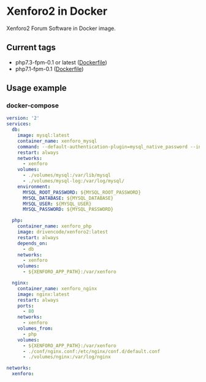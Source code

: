 # Xenforo2 in Docker

Xenforo2 Forum Software in Docker image.


## Current tags

* php7.3-fpm-0.1 or latest ([Dockerfile](https://github.com/drive-n-code/xenforo2-docker/blob/php7.3-fpm-0.1/Dockerfile))
* php7.1-fpm-0.1 ([Dockerfile](https://github.com/drive-n-code/xenforo2-docker/blob/php7.1-fpm-0.1/Dockerfile))


## Usage example

### docker-compose

```yaml
version: '2'
services:
  db:
    image: mysql:latest
    container_name: xenforo_mysql
    command: --default-authentication-plugin=mysql_native_password --innodb-use-native-aio=0
    restart: always
    networks:
      - xenforo
    volumes:
      - ./volumes/mysql:/var/lib/mysql
      - ./volumes/mysql-log:/var/log/mysql/
    environment:
      MYSQL_ROOT_PASSWORD: ${MYSQL_ROOT_PASSWORD}
      MYSQL_DATABASE: ${MYSQL_DATABASE}
      MYSQL_USER: ${MYSQL_USER}
      MYSQL_PASSWORD: ${MYSQL_PASSWORD}

  php:
    container_name: xenforo_php
    image: drivencode/xenforo2:latest
    restart: always
    depends_on:
      - db
    networks:
      - xenforo
    volumes:
      - ${XENFORO_APP_PATH}:/var/xenforo

  nginx:
    container_name: xenforo_nginx
    image: nginx:latest
    restart: always
    ports:
      - 80
    networks:
      - xenforo
    volumes_from:
      - php
    volumes:
      - ${XENFORO_APP_PATH}:/var/xenforo
      - ./conf/nginx.conf:/etc/nginx/conf.d/default.conf
      - ./volumes/nginx:/var/log/nginx

networks:
  xenforo:
```


